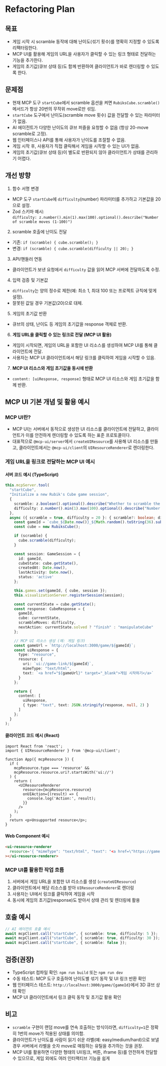 # Refactoring Plan

## 목표

- 게임 시작 시 scramble 동작에 대해 난이도(섞기 횟수)를 명확히 지정할 수 있도록 리팩터링한다.
- MCP UI를 활용해 게임의 URL을 사용자가 클릭할 수 있는 링크 형태로 전달하는 기능을 추가한다.
- 게임의 초기값(큐브 상태 등)도 함께 반환하여 클라이언트가 바로 렌더링할 수 있도록 한다.

## 문제점

- 현재 MCP 도구 `startCube`에서 scramble 옵션을 켜면 `RubiksCube.scramble()` 메서드가 항상 20번의 무작위 move로만 섞임.
- `startCube` 도구에서 난이도(scramble move 횟수) 값을 전달할 수 있는 파라미터가 없음.
- AI 에이전트가 다양한 난이도의 큐브 퍼즐을 요청할 수 없음 (항상 20-move scramble로 고정).
- 웹 인터페이스나 API를 통해 사용자가 난이도를 조절할 수 없음.
- 게임 시작 후, 사용자가 직접 클릭해서 게임을 시작할 수 있는 UI가 없음.
- 게임의 초기값(큐브 상태 등)이 별도로 반환되지 않아 클라이언트가 상태를 관리하기 어렵다.

## 개선 방향

1. 함수 서명 변경

- MCP 도구 `startCube`에 `difficulty`(number) 파라미터를 추가하고 기본값을 20으로 설정.
- Zod 스키마 예시:  
  `difficulty: z.number().min(1).max(100).optional().describe("Number of scramble moves (1-100)")`

2. scramble 호출에 난이도 전달

- 기존: `if (scramble) { cube.scramble(); }`
- 변경: `if (scramble) { cube.scramble(difficulty || 20); }`

3. API/핸들러 연동

- 클라이언트가 보낸 요청에서 `difficulty` 값을 읽어 MCP 서버에 전달하도록 수정.

4. 입력 검증 및 기본값

- `difficulty`는 양의 정수로 제한(예: 최소 1, 최대 100 또는 프로젝트 규칙에 맞게 설정).
- 잘못된 값일 경우 기본값(20)으로 대체.

5. 게임의 초기값 반환

- 큐브의 상태, 난이도 등 게임의 초기값을 response 객체로 반환.

6. **게임 URL을 클릭할 수 있는 링크로 전달 (MCP UI 활용)**

- 게임이 시작되면, 게임의 URL을 포함한 UI 리소스를 생성하여 MCP UI를 통해 클라이언트에 전달.
- 사용자는 MCP UI 클라이언트에서 해당 링크를 클릭하여 게임을 시작할 수 있음.

7. **MCP UI 리소스와 게임 초기값을 동시에 반환**

- `content: [uiResponse, response]` 형태로 MCP UI 리소스와 게임 초기값을 함께 반환.

## MCP UI 기본 개념 및 활용 예시

### MCP UI란?

- MCP UI는 서버에서 동적으로 생성한 UI 리소스를 클라이언트에 전달하고, 클라이언트가 이를 안전하게 렌더링할 수 있도록 하는 표준 프로토콜이다.
- 대표적으로 `@mcp-ui/server`에서 `createUIResource`를 사용해 UI 리소스를 만들고, 클라이언트에서는 `@mcp-ui/client`의 `UIResourceRenderer`로 렌더링한다.

### 게임 URL을 링크로 전달하는 MCP UI 예시

#### 서버 코드 예시 (TypeScript)

```typescript
this.mcpServer.tool(
  "startCube",
  "Initialize a new Rubik's Cube game session",
  {
    scramble: z.boolean().optional().describe("Whether to scramble the cube initially"),
    difficulty: z.number().min(1).max(100).optional().describe("Number of scramble moves (1-100)")
  },
  async ({ scramble = true, difficulty = 20 }: { scramble?: boolean; difficulty?: number }) => {
    const gameId = `cube_${Date.now()}_${Math.random().toString(36).substr(2, 9)}`;
    const cube = new RubiksCube();

    if (scramble) {
      cube.scramble(difficulty);
    }

    const session: GameSession = {
      id: gameId,
      cubeState: cube.getState(),
      createdAt: Date.now(),
      lastActivity: Date.now(),
      status: 'active'
    };

    this.games.set(gameId, { cube, session });
    this.visualizationServer.registerSession(session);

    const currentState = cube.getState();
    const response: CubeResponse = {
      gameId,
      cube: currentState,
      scrambleMoves: difficulty,
      nextAction: currentState.solved ? "finish" : "manipulateCube"
    };

    // MCP UI 리소스 생성 (예: 게임 링크)
    const gameUrl = `http://localhost:3000/game/${gameId}`;
    const uiResponse = {
      type: "resource",
      resource: {
        uri: `ui://game-link/${gameId}`,
        mimeType: "text/html",
        text: `<a href="${gameUrl}" target="_blank">게임 시작하기</a>`
      }
    };

    return {
      content: [
        uiResponse,
        { type: "text", text: JSON.stringify(response, null, 2) }
      ]
    };
  }
);
```

#### 클라이언트 코드 예시 (React)

```tsx
import React from 'react';
import { UIResourceRenderer } from '@mcp-ui/client';

function App({ mcpResource }) {
  if (
    mcpResource.type === 'resource' &&
    mcpResource.resource.uri?.startsWith('ui://')
  ) {
    return (
      <UIResourceRenderer
        resource={mcpResource.resource}
        onUIAction={(result) => {
          console.log('Action:', result);
        }}
      />
    );
  }
  return <p>Unsupported resource</p>;
}
```

#### Web Component 예시

```html
<ui-resource-renderer
  resource='{ "mimeType": "text/html", "text": "<a href=\"https://game.example.com\" target=\"_blank\">게임 시작하기</a>" }'
></ui-resource-renderer>
```

### MCP UI를 활용한 작업 흐름

1. 서버에서 게임 URL을 포함한 UI 리소스를 생성 (`createUIResource`)
2. 클라이언트에서 해당 리소스를 받아 `UIResourceRenderer`로 렌더링
3. 사용자는 UI에서 링크를 클릭하여 게임을 시작
4. 동시에 게임의 초기값(response)도 받아서 상태 관리 및 렌더링에 활용

## 호출 예시

```typescript
// AI 에이전트 호출 예시
await mcpClient.call("startCube", { scramble: true, difficulty: 5 });   // 쉬운 난이도: 5번 섞기
await mcpClient.call("startCube", { scramble: true, difficulty: 30 });  // 어려운 난이도: 30번 섞기
await mcpClient.call("startCube", { scramble: false });                 // 섞지 않고 시작
```

## 검증(권장)

- TypeScript 컴파일 확인: `npm run build` 또는 `npm run dev`
- 수동 테스트: MCP 도구 호출하여 난이도별 섞기 동작 및 UI 링크 반환 확인
- 웹 인터페이스 테스트: `http://localhost:3000/game/{gameId}`에서 3D 큐브 상태 확인
- MCP UI 클라이언트에서 링크 클릭 동작 및 초기값 활용 확인

## 비고

- `scramble` 구현이 랜덤 move를 연속 호출하는 방식이라면, `difficulty=1`은 정확히 1번의 move가 적용된 상태를 의미함.
- 클라이언트가 난이도를 사람이 읽기 쉬운 라벨(예: easy/medium/hard)으로 보낼 경우 서버에서 라벨을 숫자 move로 매핑하는 유틸을 추가하는 것을 권장.
- MCP UI를 활용하면 다양한 형태의 UI(링크, 버튼, iframe 등)를 안전하게 전달할 수 있으므로, 게임 외에도 여러 인터랙티브 기능을 쉽게